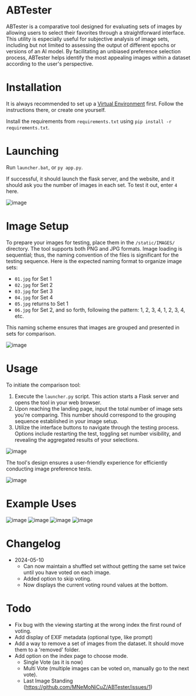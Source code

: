 # ABTester
ABTester is a comparative tool designed for evaluating sets of images by allowing users to select their favorites through a straightforward interface. This utility is especially useful for subjective analysis of image sets, including but not limited to assessing the output of different epochs or versions of an AI model. By facilitating an unbiased preference selection process, ABTester helps identify the most appealing images within a dataset according to the user's perspective.

# Installation
It is always recommended to set up a [Virtual Environment](https://github.com/MNeMoNiCuZ/venv_create) first. Follow the instructions there, or create one yourself.

Install the requirements from `requirements.txt` using `pip install -r requirements.txt`.

# Launching
Run `launcher.bat`, or `py app.py`.

If successful, it should launch the flask server, and the website, and it should ask you the number of images in each set. To test it out, enter `4` here.

![image](https://github.com/MNeMoNiCuZ/ABTester/assets/60541708/388538c3-8b7b-43d7-92fa-88adbc722676)


# Image Setup
To prepare your images for testing, place them in the `/static/IMAGES/` directory. The tool supports both PNG and JPG formats. Image loading is sequential; thus, the naming convention of the files is significant for the testing sequence. Here is the expected naming format to organize image sets:

- `01.jpg` for Set 1
- `02.jpg` for Set 2
- `03.jpg` for Set 3
- `04.jpg` for Set 4
- `05.jpg` returns to Set 1
- `06.jpg` for Set 2, and so forth, following the pattern: 1, 2, 3, 4, 1, 2, 3, 4, etc.

This naming scheme ensures that images are grouped and presented in sets for comparison.

![image](https://github.com/MNeMoNiCuZ/ABTester/assets/60541708/60663171-a86b-4416-af4b-b8f94abd945e)

# Usage
To initiate the comparison tool:

1. Execute the `launcher.py` script. This action starts a Flask server and opens the tool in your web browser.
2. Upon reaching the landing page, input the total number of image sets you're comparing. This number should correspond to the grouping sequence established in your image setup.
3. Utilize the interface buttons to navigate through the testing process. Options include restarting the test, toggling set number visibility, and revealing the aggregated results of your selections.

![image](https://github.com/MNeMoNiCuZ/ABTester/assets/60541708/e8a91261-1746-4610-af2b-ffda5d1708c8)

The tool's design ensures a user-friendly experience for efficiently conducting image preference tests.

![image](https://github.com/MNeMoNiCuZ/ABTester/assets/60541708/1a3661ac-e022-4467-879f-cc6b3fc00151)

# Example Uses
![image](https://github.com/MNeMoNiCuZ/ABTester/assets/60541708/847b3b08-f723-49e6-a036-eab9c18d4d7b)
![image](https://github.com/MNeMoNiCuZ/ABTester/assets/60541708/2bb9eb42-e0f8-426e-87dd-13cf50a8c0a4)
![image](https://github.com/MNeMoNiCuZ/ABTester/assets/60541708/2e7842ab-6e56-40c4-8934-7c1825814d9b)
![image](https://github.com/MNeMoNiCuZ/ABTester/assets/60541708/fdf86ed3-c551-4b53-93b7-43d24c45a2be)

# Changelog
- 2024-05-10
   - Can now maintain a shuffled set without getting the same set twice until you have voted on each image.
   - Added option to skip voting.
   - Now displays the current voting round values at the bottom.
 
# Todo
- Fix bug with the viewing starting at the wrong index the first round of voting.
- Add display of EXIF metadata (optional type, like prompt)
- Add a way to remove a set of images from the dataset. It should move them to a 'removed' folder.
- Add option on the index page to choose mode.
  - Single Vote (as it is now)
  - Multi Vote (multiple images can be voted on, manually go to the next vote).
  - Last Image Standing (https://github.com/MNeMoNiCuZ/ABTester/issues/1)

